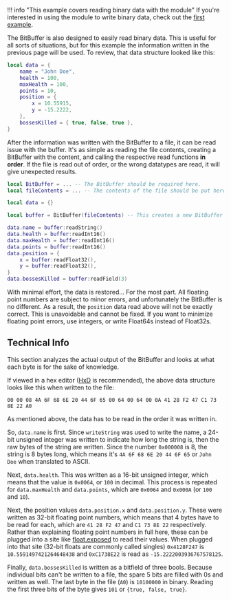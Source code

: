 !!! info "This example covers reading binary data with the module"
    If you're interested in using the module to write binary data, check out the [first example](writing.md).

The BitBuffer is also designed to easily read binary data. This is useful for all sorts of situations, but for this example the information written in the previous page will be used. To review, that data structure looked like this:

```lua
local data = {
    name = "John Doe",
    health = 100,
    maxHealth = 100,
    points = 10,
    position = {
        x = 10.55915,
        y = -15.2222,
    },
    bossesKilled = { true, false, true },
}
```

After the information was written with the BitBuffer to a file, it can be read issue with the buffer. It's as simple as reading the file contents, creating a BitBuffer with the content, and calling the respective read functions **in order**. If the file is read out of order, or the wrong datatypes are read, it will give unexpected results.

```lua
local BitBuffer = ... -- The BitBuffer should be required here.
local fileContents = ... -- The contents of the file should be put here.

local data = {}

local buffer = BitBuffer(fileContents) -- This creates a new BitBuffer with `fileContents` inside it

data.name = buffer:readString()
data.health = buffer:readInt16()
data.maxHealth = buffer:readInt16()
data.points = buffer:readInt16()
data.position = {
    x = buffer:readFloat32(),
    y = buffer:readFloat32(),
}
data.bossesKilled = buffer:readField(3)
```

With minimal effort, the data is restored... For the most part. All floating point numbers are subject to minor errors, and unfortunately the BitBuffer is no different. As a result, the `position` data read above will not be exactly correct. This is unavoidable and cannot be fixed. If you want to minimize floating point errors, use integers, or write Float64s instead of Float32s.

## Technical Info

This section analyzes the actual output of the BitBuffer and looks at what each byte is for the sake of knowledge.

If viewed in a hex editor ([HxD](https://mh-nexus.de/en/hxd/) is recommended), the above data structure looks like this when written to the file:
```
00 00 08 4A 6F 68 6E 20 44 6F 65 00 64 00 64 00 0A 41 28 F2 47 C1 73 8E 22 A0
```
As mentioned above, the data has to be read in the order it was written in.

So, `data.name` is first. Since `writeString` was used to write the name, a 24-bit unsigned integer was written to indicate how long the string is, then the raw bytes of the string are written. Since the number `0x000008` is 8, the string is 8 bytes long, which means it's `4A 6F 68 6E 20 44 6F 65` or `John Doe` when translated to ASCII.

Next, `data.health`. This was written as a 16-bit unsigned integer, which means that the value is `0x0064`, or `100` in decimal. This process is repeated for `data.maxHealth` and `data.points`, which are `0x0064` and `0x000A` (or `100` and `10`).

Next, the position values `data.position.x` and `data.position.y`. These were written as 32-bit floating point numbers, which means that 4 bytes have to be read for each, which are `41 28 F2 47` and `C1 73 8E 22` respectively. Rather than explaining floating point numbers in full here, these can be plugged into a site like [float.exposed](https://float.exposed/) to read their values. When plugged into that site (32-bit floats are commonly called singles) `0x4128F247` is `10.5591497421264648438` and `0xC1738E22` is read as `-15.2222003936767578125`.

Finally, `data.bossesKilled` is written as a bitfield of three bools. Because individual bits can't be written to a file, the spare 5 bits are filled with 0s and written as well. The last byte in the file (`A0`) is `10100000` in binary. Reading the first three bits of the byte gives `101` or `{true, false, true}`.